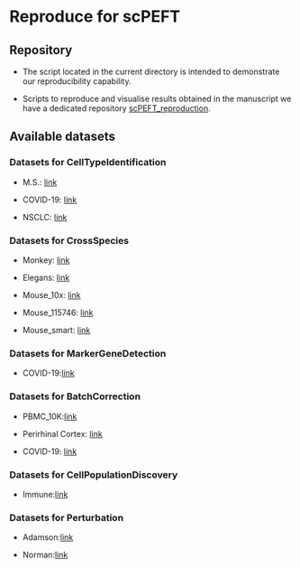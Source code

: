 # Reproduce for scPEFT

## Repository 

- The script located in the current directory is intended to demonstrate our reproducibility capability. 

- Scripts to reproduce and visualise results obtained in the manuscript we have a dedicated
  repository [scPEFT_reproduction](https://github.com/BeacherKim/scPEFT_reproduction).

## Available datasets

### Datasets for CellTypeIdentification
- M.S.: [link](https://mailmissouri-my.sharepoint.com/:f:/r/personal/hefe_umsystem_edu/Documents/scPEFT_datasets/celltype_identification/ms?csf=1&web=1&e=udxeon)

- COVID-19: [link](https://mailmissouri-my.sharepoint.com/:f:/r/personal/hefe_umsystem_edu/Documents/scPEFT_datasets/celltype_identification/COVID-19?csf=1&web=1&e=WkrpQk)

- NSCLC: [link](https://mailmissouri-my.sharepoint.com/:f:/r/personal/hefe_umsystem_edu/Documents/scPEFT_datasets/celltype_identification/NSCLC?csf=1&web=1&e=yYgJkq)

### Datasets for CrossSpecies
- Monkey: [link](https://mailmissouri-my.sharepoint.com/:f:/r/personal/hefe_umsystem_edu/Documents/scPEFT_datasets/cross_species/MergedMonkey?csf=1&web=1&e=KcPkjK)

- Elegans: [link](https://mailmissouri-my.sharepoint.com/:f:/r/personal/hefe_umsystem_edu/Documents/scPEFT_datasets/cross_species/elegans?csf=1&web=1&e=GDmxFX)

- Mouse_10x: [link](https://mailmissouri-my.sharepoint.com/:f:/r/personal/hefe_umsystem_edu/Documents/scPEFT_datasets/cross_species/mouse_10x?csf=1&web=1&e=nz2NFP)

- Mouse_115746: [link](https://mailmissouri-my.sharepoint.com/:f:/r/personal/hefe_umsystem_edu/Documents/scPEFT_datasets/cross_species/mouse_115746?csf=1&web=1&e=T7hqEE)

- Mouse_smart: [link](https://mailmissouri-my.sharepoint.com/:f:/r/personal/hefe_umsystem_edu/Documents/scPEFT_datasets/cross_species/mouse_smart?csf=1&web=1&e=V4UERl)

### Datasets for MarkerGeneDetection
- COVID-19:[link](https://mailmissouri-my.sharepoint.com/:u:/r/personal/hefe_umsystem_edu/Documents/scPEFT_datasets/marker_gene_detection/COVID-19_test0.h5ad?csf=1&web=1&e=vWYHSb)

### Datasets for BatchCorrection
- PBMC_10K:[link](https://mailmissouri-my.sharepoint.com/:u:/r/personal/hefe_umsystem_edu/Documents/scPEFT_datasets/batch_correction/PBMC_10K.h5ad?csf=1&web=1&e=MuONRg)

- Perirhinal Cortex: [link](https://mailmissouri-my.sharepoint.com/:u:/r/personal/hefe_umsystem_edu/Documents/scPEFT_datasets/batch_correction/Perirhinal%20Cortex.h5ad?csf=1&web=1&e=zVCyWk)

- COVID-19: [link](https://mailmissouri-my.sharepoint.com/:u:/r/personal/hefe_umsystem_edu/Documents/scPEFT_datasets/batch_correction/covid_subsampled.h5ad?csf=1&web=1&e=W3ngyI)

### Datasets for CellPopulationDiscovery
- Immune:[link](https://mailmissouri-my.sharepoint.com/:u:/r/personal/hefe_umsystem_edu/Documents/scPEFT_datasets/cell_population_discovery/immune.h5ad?csf=1&web=1&e=yTgdxl)


### Datasets for Perturbation
- Adamson:[link](https://mailmissouri-my.sharepoint.com/:f:/r/personal/hefe_umsystem_edu/Documents/scPEFT_datasets/perturbation/adamson?csf=1&web=1&e=NINPQG)

- Norman:[link](https://mailmissouri-my.sharepoint.com/:f:/r/personal/hefe_umsystem_edu/Documents/scPEFT_datasets/perturbation/norman?csf=1&web=1&e=1ZMm3y)